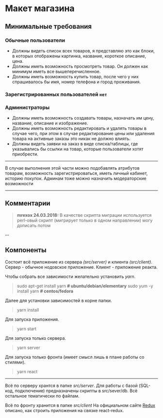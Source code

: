 # **Макет магазина**

## Минимальные требования
### Обычные пользователи
* Должны видеть список всех товаров, я представляю это как блоки, в которых отображены картинка, название, короткое описание, цена.
* Должны иметь возможность просмотреть товар. Он должен как минимум иметь все вышеперечисленное.
* Должны иметь возможность купить товар, после чего у них спрашивалось бы имя, номер телефона и город проживания.

### Зарегистрированных пользователей `нет`

### Администраторы
* Должны иметь возможность создавать товары, назначать им цену, название, описание и изображение.
* Должны иметь возможность редактировать и удалять товары в случае чего, при этом в случае редактирование цены или удаления товара на активные заказы это никак не должно влиять.
* Должны видеть заявки на заказ в виде списка/таблицы, где указывались бы ссылки на товар, которые пользователи хотят приобрести.

---

В случае выполнения этой части можно подобавлять атрибутов товарам, возможность зарегистрироваться, иметь личный кабинет, историю покупок.
Админам тоже можно назначить модераторские возможности

---

## Комментарии

> **mrexox 24.03.2018:**
> В качестве скрипта миграции используется perl-овый скрипт (мигрирует только в одном направлении) могу дописать потом

--

## Компоненты

Состоит всё приложение из сервера *(src/server)* и клиента *(src/client)*.
Сервер - обычное нодовское приложение.
Клиент - приложение реакта.

Чтобы собрать все зависимости желательно установить *yarn*. 
> sudo apt-get install yarn **# ubuntu/debian/elementary**
> sudo yum -y install yarn **# centos/fedora**

Далее для установки зависимостей в корне папки.
> yarn install

Для запуска приложения.
> yarn start

Для запуска только сервера.
> yarn server

Для запуска только фронта (имеет смысл лишь в плане работы со стилями).
> yarn react

---
Всё по серверу хрантся в папке *src/server*.
Для работы с базой (SQL-код, подключение) предназначены скрипты в src/sever/db.
Всё остальное тематически по файлам.

Всё по фронту хранится в папке *src/client*
На официальном сайте [Redux](regux.js.org) описано, как строить приложения на связке react-redux.
